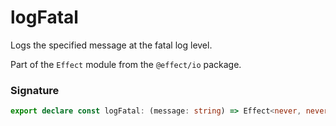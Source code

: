 # logFatal

Logs the specified message at the fatal log level.

Part of the `Effect` module from the `@effect/io` package.

### Signature

```typescript
export declare const logFatal: (message: string) => Effect<never, never, void>
```
